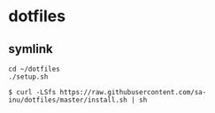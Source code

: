 # dotfiles

## symlink

```
cd ~/dotfiles
./setup.sh
```

```
$ curl -LSfs https://raw.githubusercontent.com/sa-inu/dotfiles/master/install.sh | sh
```
